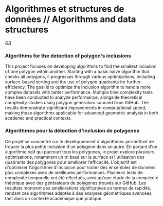 # Algorithmes et structures de données // Algorithms and data structures

*GB*
### Algorithms for the detection of polygon's inclusions
This project focuses on developing algorithms to find the smallest inclusion of one polygon within another. Starting with a basic naive algorithm that checks all polygons, it progresses through various optimizations, including surface-based sorting and the use of polygon quadrants for further efficiency. The goal is to optimize the inclusion algorithm to handle more complex datasets with better performance. Multiple time complexity tests have been conducted to analyze performance, alongside theoretical complexity studies using polygon generators sourced from GitHub. The results demonstrate significant improvements in computational speed, making these algorithms applicable for advanced geometric analysis in both academic and practical contexts.

### Algorithmes pour la détection d'inclusion de polygones
Ce projet se concentre sur le développement d'algorithmes permettant de trouver la plus petite inclusion d'un polygone dans un autre. En partant d'un algorithme naïf qui parcourt tous les polygones, le projet explore plusieurs optimisations, notamment un tri basé sur la surface et l'utilisation des quadrants des polygones pour améliorer l'efficacité. L'objectif est d'optimiser l'algorithme d'inclusion pour traiter des ensembles de données plus complexes avec de meilleures performances. Plusieurs tests de complexité temporelle ont été effectués, ainsi qu'une étude de la complexité théorique avec des générateurs de polygones trouvés sur GitHub. Les résultats montrent des améliorations significatives en termes de rapidité, rendant ces algorithmes adaptés à des analyses géométriques avancées, tant dans un contexte académique que pratique.

